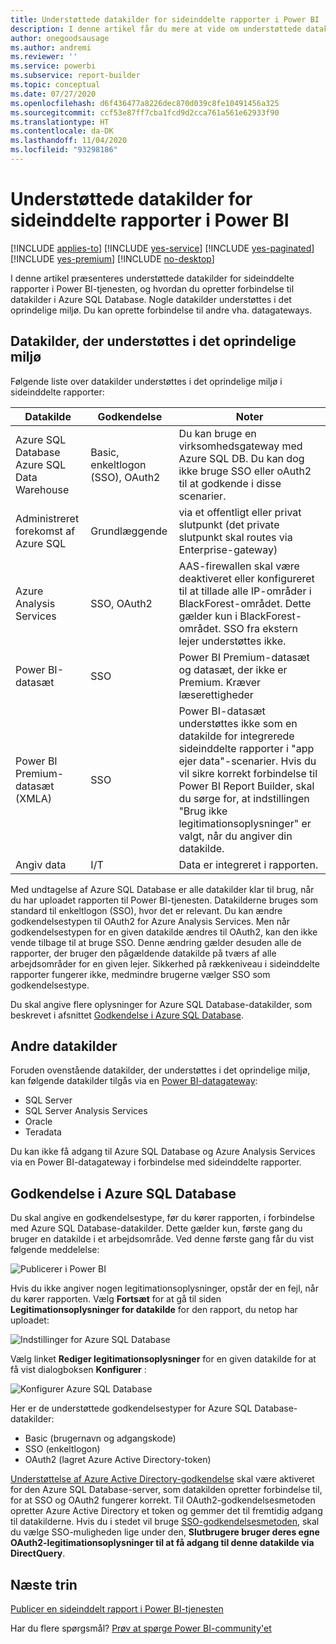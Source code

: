 ```yaml
---
title: Understøttede datakilder for sideinddelte rapporter i Power BI
description: I denne artikel får du mere at vide om understøttede datakilder for sideinddelte rapporter i Power BI-tjenesten, og hvordan du opretter forbindelse til datakilder i Azure SQL Database.
author: onegoodsausage
ms.author: andremi
ms.reviewer: ''
ms.service: powerbi
ms.subservice: report-builder
ms.topic: conceptual
ms.date: 07/27/2020
ms.openlocfilehash: d6f436477a8226dec870d039c8fe10491456a325
ms.sourcegitcommit: ccf53e87ff7cba1fcd9d2cca761a561e62933f90
ms.translationtype: HT
ms.contentlocale: da-DK
ms.lasthandoff: 11/04/2020
ms.locfileid: "93298186"
---
```

# <a name="supported-data-sources-for-power-bi-paginated-reports"></a>Understøttede datakilder for sideinddelte rapporter i Power BI

[!INCLUDE [applies-to](../includes/applies-to.md)] [!INCLUDE [yes-service](../includes/yes-service.md)] [!INCLUDE [yes-paginated](../includes/yes-paginated.md)] [!INCLUDE [yes-premium](../includes/yes-premium.md)] [!INCLUDE [no-desktop](../includes/no-desktop.md)] 

I denne artikel præsenteres understøttede datakilder for sideinddelte rapporter i Power BI-tjenesten, og hvordan du opretter forbindelse til datakilder i Azure SQL Database. Nogle datakilder understøttes i det oprindelige miljø. Du kan oprette forbindelse til andre vha. datagateways.

## <a name="natively-supported-data-sources"></a>Datakilder, der understøttes i det oprindelige miljø

Følgende liste over datakilder understøttes i det oprindelige miljø i sideinddelte rapporter:

| Datakilde | Godkendelse | Noter |
| --- | --- | --- |
| Azure SQL Database <br>Azure SQL Data Warehouse | Basic, enkeltlogon (SSO), OAuth2 | Du kan bruge en virksomhedsgateway med Azure SQL DB. Du kan dog ikke bruge SSO eller oAuth2 til at godkende i disse scenarier.   |
| Administreret forekomst af Azure SQL | Grundlæggende | via et offentligt eller privat slutpunkt (det private slutpunkt skal routes via Enterprise-gateway)  |
| Azure Analysis Services | SSO, OAuth2 | AAS-firewallen skal være deaktiveret eller konfigureret til at tillade alle IP-områder i BlackForest-området. Dette gælder kun i BlackForest-området.  SSO fra ekstern lejer understøttes ikke. |
| Power BI-datasæt | SSO | Power BI Premium-datasæt og datasæt, der ikke er Premium. Kræver læserettigheder |
| Power BI Premium-datasæt (XMLA) | SSO | Power BI-datasæt understøttes ikke som en datakilde for integrerede sideinddelte rapporter i "app ejer data"-scenarier.  Hvis du vil sikre korrekt forbindelse til Power BI Report Builder, skal du sørge for, at indstillingen "Brug ikke legitimationsoplysninger" er valgt, når du angiver din datakilde.   |
| Angiv data | I/T | Data er integreret i rapporten. |

Med undtagelse af Azure SQL Database er alle datakilder klar til brug, når du har uploadet rapporten til Power BI-tjenesten. Datakilderne bruges som standard til enkeltlogon (SSO), hvor det er relevant. Du kan ændre godkendelsestypen til OAuth2 for Azure Analysis Services. Men når godkendelsestypen for en given datakilde ændres til OAuth2, kan den ikke vende tilbage til at bruge SSO.  Denne ændring gælder desuden alle de rapporter, der bruger den pågældende datakilde på tværs af alle arbejdsområder for en given lejer.  Sikkerhed på rækkeniveau i sideinddelte rapporter fungerer ikke, medmindre brugerne vælger SSO som godkendelsestype.

Du skal angive flere oplysninger for Azure SQL Database-datakilder, som beskrevet i afsnittet [Godkendelse i Azure SQL Database](#azure-sql-database-authentication).

## <a name="other-data-sources"></a>Andre datakilder

Foruden ovenstående datakilder, der understøttes i det oprindelige miljø, kan følgende datakilder tilgås via en [Power BI-datagateway](../connect-data/service-gateway-onprem.md):

- SQL Server
- SQL Server Analysis Services
- Oracle
- Teradata

Du kan ikke få adgang til Azure SQL Database og Azure Analysis Services via en Power BI-datagateway i forbindelse med sideinddelte rapporter.

## <a name="azure-sql-database-authentication"></a>Godkendelse i Azure SQL Database

Du skal angive en godkendelsestype, før du kører rapporten, i forbindelse med Azure SQL Database-datakilder. Dette gælder kun, første gang du bruger en datakilde i et arbejdsområde. Ved denne første gang får du vist følgende meddelelse:

![Publicerer i Power BI](media/paginated-reports-data-sources/power-bi-paginated-publishing.png)

Hvis du ikke angiver nogen legitimationsoplysninger, opstår der en fejl, når du kører rapporten. Vælg **Fortsæt** for at gå til siden **Legitimationsoplysninger for datakilde** for den rapport, du netop har uploadet:

![Indstillinger for Azure SQL Database](media/paginated-reports-data-sources/power-bi-paginated-settings-azure-sql.png)

Vælg linket **Rediger legitimationsoplysninger** for en given datakilde for at få vist dialogboksen **Konfigurer** :

![Konfigurer Azure SQL Database](media/paginated-reports-data-sources/power-bi-paginated-configure-azure-sql.png)

Her er de understøttede godkendelsestyper for Azure SQL Database-datakilder:

- Basic (brugernavn og adgangskode)
- SSO (enkeltlogon)
- OAuth2 (lagret Azure Active Directory-token)

[Understøttelse af Azure Active Directory-godkendelse](/azure/sql-database/sql-database-aad-authentication-configure) skal være aktiveret for den Azure SQL Database-server, som datakilden opretter forbindelse til, for at SSO og OAuth2 fungerer korrekt. Til OAuth2-godkendelsesmetoden opretter Azure Active Directory et token og gemmer det til fremtidig adgang til datakilderne. Hvis du i stedet vil bruge [SSO-godkendelsesmetoden](../connect-data/service-azure-sql-database-with-direct-connect.md#single-sign-on), skal du vælge SSO-muligheden lige under den, **Slutbrugere bruger deres egne OAuth2-legitimationsoplysninger til at få adgang til denne datakilde via DirectQuery**.
  
## <a name="next-steps"></a>Næste trin

[Publicer en sideinddelt rapport i Power BI-tjenesten](../consumer/paginated-reports-view-power-bi-service.md)

Har du flere spørgsmål? [Prøv at spørge Power BI-community'et](https://community.powerbi.com/)